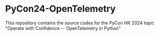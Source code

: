 # PyCon24-OpenTelemetry
This repository contains the source codes for the PyCon HK 2024 topic "Operate with Confidence -- OpenTelemetry in Python"
